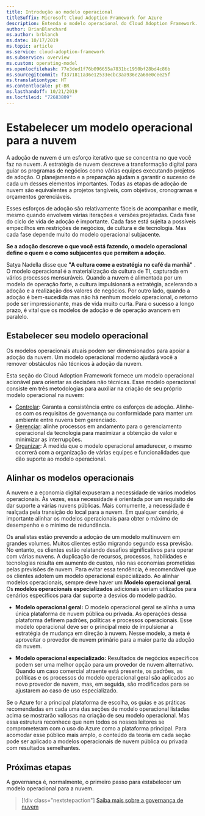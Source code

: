 ```yaml
---
title: Introdução ao modelo operacional
titleSuffix: Microsoft Cloud Adoption Framework for Azure
description: Entenda o modelo operacional do Cloud Adoption Framework.
author: BrianBlanchard
ms.author: brblanch
ms.date: 10/17/2019
ms.topic: article
ms.service: cloud-adoption-framework
ms.subservice: overview
ms.custom: operating-model
ms.openlocfilehash: 77e3ded1f76b096655a7831bc1950bf28bd4c86b
ms.sourcegitcommit: f3371811a36e12533ecbc3aa936e2a68e0cee25f
ms.translationtype: HT
ms.contentlocale: pt-BR
ms.lasthandoff: 10/21/2019
ms.locfileid: "72683809"
---
```

# <a name="establish-an-operating-model-for-the-cloud"></a>Estabelecer um modelo operacional para a nuvem

A adoção de nuvem é um esforço iterativo que se concentra no que você faz na nuvem. A estratégia de nuvem descreve a transformação digital para guiar os programas de negócios como várias equipes executando projetos de adoção. O planejamento e a preparação ajudam a garantir o sucesso de cada um desses elementos importantes. Todas as etapas de adoção de nuvem são equivalentes a projetos tangíveis, com objetivos, cronogramas e orçamentos gerenciáveis.

Esses esforços de adoção são relativamente fáceis de acompanhar e medir, mesmo quando envolvem várias iterações e versões projetadas. Cada fase do ciclo de vida de adoção é importante. Cada fase está sujeita a possíveis empecilhos em restrições de negócios, de cultura e de tecnologia. Mas cada fase depende muito do modelo operacional subjacente.

**Se a adoção descreve o que você está fazendo, o modelo operacional define o quem e o como subjacentes que permitem a adoção.**

Satya Nadella disse que **"A cultura come a estratégia no café da manhã"** . O modelo operacional é a materialização da cultura de TI, capturada em vários processos mensuráveis. Quando a nuvem é alimentada por um modelo de operação forte, a cultura impulsionará a estratégia, acelerando a adoção e a realização dos valores de negócios. Por outro lado, quando a adoção é bem-sucedida mas não há nenhum modelo operacional, o retorno pode ser impressionante, mas de vida muito curta. Para o sucesso a longo prazo, é vital que os modelos de adoção e de operação avancem em paralelo.

## <a name="establish-your-operating-model"></a>Estabelecer seu modelo operacional

Os modelos operacionais atuais podem ser dimensionados para apoiar a adoção da nuvem. Um modelo operacional moderno ajudará você a remover obstáculos não técnicos à adoção da nuvem.

Esta seção do Cloud Adoption Framework fornece um modelo operacional acionável para orientar as decisões não técnicas. Esse modelo operacional consiste em três metodologias para auxiliar na criação de seu próprio modelo operacional na nuvem:

- [Controlar](../govern/index.md): Garanta a consistência entre os esforços de adoção. Alinhe-os com os requisitos de governança ou conformidade para manter um ambiente entre nuvens bem gerenciado.
- [Gerenciar](../manage/index.md): alinhe processos em andamento para o gerenciamento operacional da tecnologia para maximizar a obtenção de valor e minimizar as interrupções.
- [Organizar](../organize/index.md): À medida que o modelo operacional amadurecer, o mesmo ocorrerá com a organização de várias equipes e funcionalidades que dão suporte ao modelo operacional.

## <a name="aligning-operating-models"></a>Alinhar os modelos operacionais

A nuvem e a economia digital expuseram a necessidade de vários modelos operacionais. Às vezes, essa necessidade é orientada por um requisito de dar suporte a várias nuvens públicas. Mais comumente, a necessidade é realçada pela transição do local para a nuvem. Em qualquer cenário, é importante alinhar os modelos operacionais para obter o máximo de desempenho e o mínimo de redundância.

Os analistas estão prevendo a adoção de um modelo multinuvem em grandes volumes. Muitos clientes estão migrando segundo essa previsão. No entanto, os clientes estão relatando desafios significativos para operar com várias nuvens. A duplicação de recursos, processos, habilidades e tecnologias resulta em aumento de custos, não nas economias prometidas pelas previsões de nuvem. Para evitar essa tendência, é recomendável que os clientes adotem um modelo operacional especializado. Ao alinhar modelos operacionais, sempre deve haver um **Modelo operacional geral**. Os **modelos operacionais especializados** adicionais seriam utilizados para cenários específicos para dar suporte a desvios do modelo padrão.

- **Modelo operacional geral:** O modelo operacional geral se alinha a uma única plataforma de nuvem pública ou privada. As operações dessa plataforma definem padrões, políticas e processos operacionais. Esse modelo operacional deve ser o principal meio de impulsionar a estratégia de mudança em direção à nuvem. Nesse modelo, a meta é aproveitar o provedor de nuvem primário para a maior parte da adoção da nuvem.

- **Modelo operacional especializado:** Resultados de negócios específicos podem ser uma melhor opção para um provedor de nuvem alternativo. Quando um caso comercial atraente está presente, os padrões, as políticas e os processos do modelo operacional geral são aplicados ao novo provedor de nuvem, mas, em seguida, são modificados para se ajustarem ao caso de uso especializado.

Se o Azure for a principal plataforma de escolha, os guias e as práticas recomendadas em cada uma das seções de modelo operacional listadas acima se mostrarão valiosas na criação de seu modelo operacional. Mas essa estrutura reconhece que nem todos os nossos leitores se comprometeram com o uso do Azure como a plataforma principal. Para acomodar esse público mais amplo, o conteúdo da teoria em cada seção pode ser aplicado a modelos operacionais de nuvem pública ou privada com resultados semelhantes.

## <a name="next-steps"></a>Próximas etapas

A governança é, normalmente, o primeiro passo para estabelecer um modelo operacional para a nuvem.

> [!div class="nextstepaction"]
> [Saiba mais sobre a governança de nuvem](../govern/index.md)

